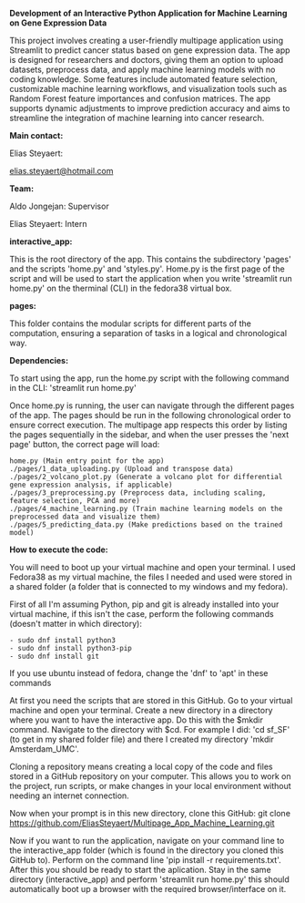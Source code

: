 **Development of an Interactive Python Application for Machine Learning on Gene Expression Data**

This project involves creating a user-friendly multipage application using Streamlit to predict cancer status based on gene expression data. The app is designed for researchers and doctors, giving them an option to upload datasets, preprocess data, and apply machine learning models with no coding knowledge. Some features include automated feature selection, customizable machine learning workflows, and visualization tools such as Random Forest feature importances and confusion matrices. The app supports dynamic adjustments to improve prediction accuracy and aims to streamline the integration of machine learning into cancer research.

**Main contact:** 

Elias Steyaert:

elias.steyaert@hotmail.com

**Team:**

Aldo Jongejan: Supervisor

Elias Steyaert: Intern


**interactive_app:** 

This is the root directory of the app. This contains the subdirectory 'pages' and the scripts 'home.py' and 'styles.py'. Home.py is the first page of the script and will be used to start the application when you write 'streamlit run home.py' on the therminal (CLI) in the fedora38 virtual box.

**pages:** 

This folder contains the modular scripts for different parts of the computation, ensuring a separation of tasks in a logical and chronological way.

**Dependencies:** 

To start using the app, run the home.py script with the following command in the CLI: 'streamlit run home.py'

Once home.py is running, the user can navigate through the different pages of the app. The pages should be run in the following chronological order to ensure correct execution. The multipage app respects this order by listing the pages sequentially in the sidebar, and when the user presses the 'next page' button, the correct page will load:
```
home.py (Main entry point for the app)
./pages/1_data_uploading.py (Upload and transpose data)
./pages/2_volcano_plot.py (Generate a volcano plot for differential gene expression analysis, if applicable)
./pages/3_preprocessing.py (Preprocess data, including scaling, feature selection, PCA and more)
./pages/4_machine_learning.py (Train machine learning models on the preprocessed data and visualize them)
./pages/5_predicting_data.py (Make predictions based on the trained model)
```

**How to execute the code:**

You will need to boot up your virtual machine and open your terminal. I used Fedora38 as my virtual machine, the files I needed and used were stored in a shared folder (a folder that is connected to my windows and my fedora).

First of all I'm assuming Python, pip and git is already installed into your virtual machine, if this isn't the case, perform the following commands (doesn't matter in which directory):
```
- sudo dnf install python3
- sudo dnf install python3-pip
- sudo dnf install git
```

If you use ubuntu instead of fedora, change the 'dnf' to 'apt' in these commands

At first you need the scripts that are stored in this GitHub. Go to your virtual machine and open your terminal. Create a new directory in a directory where you want to have the interactive app. Do this with the $mkdir command. Navigate to the directory with $cd. For example I did: 'cd sf_SF' (to get in my shared folder file) and there I created my directory 'mkdir Amsterdam_UMC'.

Cloning a repository means creating a local copy of the code and files stored in a GitHub repository on your computer. This allows you to work on the project, run scripts, or make changes in your local environment without needing an internet connection.

Now when your prompt is in this new directory, clone this GitHub: git clone https://github.com/EliasSteyaert/Multipage_App_Machine_Learning.git

Now if you want to run the application, navigate on your command line to the interactive_app folder (which is found in the directory you cloned this GitHub to). Perform on the command line 'pip install -r requirements.txt'. After this you should be ready to start the aplication. Stay in the same directory (interactive_app) and perform 'streamlit run home.py' this should automatically boot up a browser with the required browser/interface on it.

